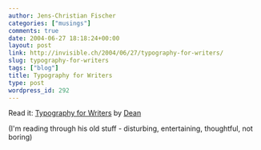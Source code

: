 ```yaml
---
author: Jens-Christian Fischer
categories: ["musings"]
comments: true
date: 2004-06-27 18:18:24+00:00
layout: post
link: http://invisible.ch/2004/06/27/typography-for-writers/
slug: typography-for-writers
tags: ["blog"]
title: Typography for Writers
type: post
wordpress_id: 292
---
```


Read it: [Typography for Writers](http://www.textism.com/article/328/typography-for-writers) by [Dean](www.textism.com)

(I'm reading through his old stuff - disturbing, entertaining, thoughtful, not boring)
